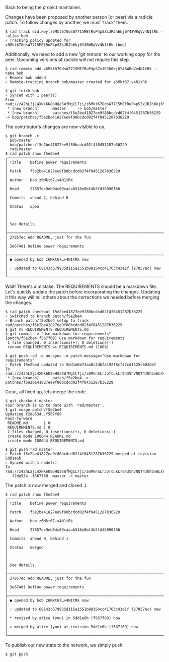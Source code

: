 Back to being the project maintainer.

Changes have been proposed by another person (or peer) via a radicle patch.  To
follow changes by another, we must 'track' them.

```
$ rad track did:key:z6Mkt67GdsW7715MEfRuP4pSZxJRJh6kj6Y48WRqVv4N1tRk --alias bob
✓ Tracking policy updated for z6Mkt67GdsW7715MEfRuP4pSZxJRJh6kj6Y48WRqVv4N1tRk (bob)
```

Additionally, we need to add a new 'git remote' to our working copy for the
peer.  Upcoming versions of radicle will not require this step.

```
$ rad remote add z6Mkt67GdsW7715MEfRuP4pSZxJRJh6kj6Y48WRqVv4N1tRk --name bob
✓ Remote bob added
✓ Remote-tracking branch bob/master created for z6Mkt67…v4N1tRk
```

``` (stderr)
$ git fetch bob
✓ Synced with 1 peer(s)
From rad://z42hL2jL4XNk6K8oHQaSWfMgCL7ji/z6Mkt67GdsW7715MEfRuP4pSZxJRJh6kj6Y48WRqVv4N1tRk
 * [new branch]      master     -> bob/master
 * [new branch]      patches/f5e2be41827ee9f80bcdcd02f4f0451287b36229 -> bob/patches/f5e2be41827ee9f80bcdcd02f4f0451287b36229
```

The contributor's changes are now visible to us.

```
$ git branch -r
  bob/master
  bob/patches/f5e2be41827ee9f80bcdcd02f4f0451287b36229
  rad/master
$ rad patch show f5e2be4
╭─────────────────────────────────────────────────────────────────────╮
│ Title    Define power requirements                                  │
│ Patch    f5e2be41827ee9f80bcdcd02f4f0451287b36229                   │
│ Author   bob z6Mkt67…v4N1tRk                                        │
│ Head     27857ec9eb04c69cacab516e8bf4b5fd36090f66                   │
│ Commits  ahead 2, behind 0                                          │
│ Status   open                                                       │
│                                                                     │
│ See details.                                                        │
├─────────────────────────────────────────────────────────────────────┤
│ 27857ec Add README, just for the fun                                │
│ 3e674d1 Define power requirements                                   │
├─────────────────────────────────────────────────────────────────────┤
│ ● opened by bob z6Mkt67…v4N1tRk now                                 │
│ ↑ updated to 68143c579935d115e1551b88154cc41763c43e1f (27857ec) now │
╰─────────────────────────────────────────────────────────────────────╯
```

Wait! There's a mistake.  The REQUIREMENTS should be a markdown file.  Let's
quickly update the patch before incorporating the changes.  Updating it this
way will tell others about the corrections we needed before merging the
changes.

```
$ rad patch checkout f5e2be41827ee9f80bcdcd02f4f0451287b36229
✓ Switched to branch patch/f5e2be4
✓ Branch patch/f5e2be4 setup to track rad/patches/f5e2be41827ee9f80bcdcd02f4f0451287b36229
$ git mv REQUIREMENTS REQUIREMENTS.md
$ git commit -m "Use markdown for requirements"
[patch/f5e2be4 f567f69] Use markdown for requirements
 1 file changed, 0 insertions(+), 0 deletions(-)
 rename REQUIREMENTS => REQUIREMENTS.md (100%)
```
``` (stderr)
$ git push rad -o no-sync -o patch.message="Use markdown for requirements"
✓ Patch f5e2be4 updated to 5dd1e6b73aa8c2dbfa192f8cf47cd1525c602ebf
To rad://z42hL2jL4XNk6K8oHQaSWfMgCL7ji/z6MknSLrJoTcukLrE435hVNQT4JUhbvWLX4kUzqkEStBU8Vi
 * [new branch]      patch/f5e2be4 -> patches/f5e2be41827ee9f80bcdcd02f4f0451287b36229
```

Great, all fixed up, lets merge the code.

```
$ git checkout master
Your branch is up to date with 'rad/master'.
$ git merge patch/f5e2be4
Updating f2de534..f567f69
Fast-forward
 README.md       | 0
 REQUIREMENTS.md | 0
 2 files changed, 0 insertions(+), 0 deletions(-)
 create mode 100644 README.md
 create mode 100644 REQUIREMENTS.md
```
``` (stderr)
$ git push rad master
✓ Patch f5e2be41827ee9f80bcdcd02f4f0451287b36229 merged at revision 5dd1e6b
✓ Synced with 1 node(s)
To rad://z42hL2jL4XNk6K8oHQaSWfMgCL7ji/z6MknSLrJoTcukLrE435hVNQT4JUhbvWLX4kUzqkEStBU8Vi
   f2de534..f567f69  master -> master
```

The patch is now merged and closed :).

```
$ rad patch show f5e2be4
╭─────────────────────────────────────────────────────────────────────╮
│ Title    Define power requirements                                  │
│ Patch    f5e2be41827ee9f80bcdcd02f4f0451287b36229                   │
│ Author   bob z6Mkt67…v4N1tRk                                        │
│ Head     27857ec9eb04c69cacab516e8bf4b5fd36090f66                   │
│ Commits  ahead 0, behind 1                                          │
│ Status   merged                                                     │
│                                                                     │
│ See details.                                                        │
├─────────────────────────────────────────────────────────────────────┤
│ 27857ec Add README, just for the fun                                │
│ 3e674d1 Define power requirements                                   │
├─────────────────────────────────────────────────────────────────────┤
│ ● opened by bob z6Mkt67…v4N1tRk now                                 │
│ ↑ updated to 68143c579935d115e1551b88154cc41763c43e1f (27857ec) now │
│ * revised by alice (you) in 5dd1e6b (f567f69) now                   │
│ ✓ merged by alice (you) at revision 5dd1e6b (f567f69) now           │
╰─────────────────────────────────────────────────────────────────────╯
```

To publish our new state to the network, we simply push:

```
$ git push
```
